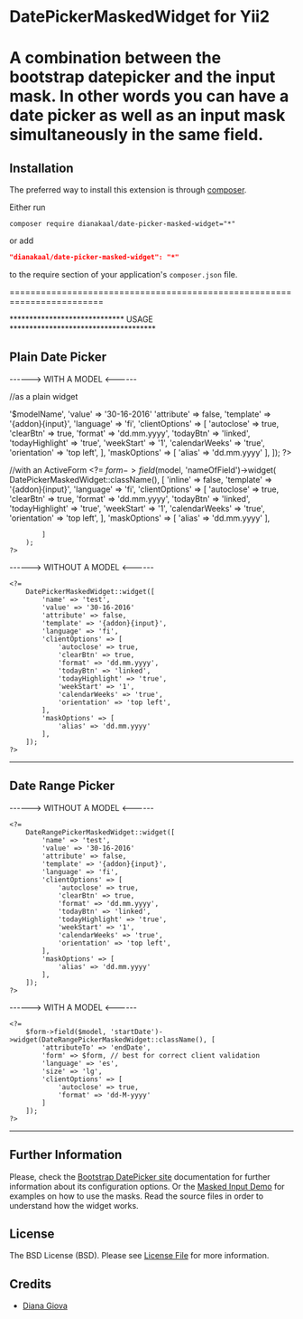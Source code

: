 DatePickerMaskedWidget for Yii2
========================================================================

A combination between the bootstrap datepicker and the input mask.
In other words you can have a date picker as well as an input mask
simultaneously in the same field.
========================================================================

Installation
------------

The preferred way to install this extension is through [composer](http://getcomposer.org/download/).

Either run

```
composer require dianakaal/date-picker-masked-widget="*"
```
or add

```json
"dianakaal/date-picker-masked-widget": "*"
```

to the require section of your application's `composer.json` file.

========================================================================

***************************** USAGE *************************************


Plain Date Picker
-----------------

------> WITH A MODEL <------
<?php
use dianakaal\DatePickerMaskedWidget\DatePickerMaskedWidget;
?>

//as a plain widget
<?=
    DatePickerMaskedWidget::widget([
            'model' => '$modelName',
            'value' => '30-16-2016'
            'attribute' => false,
            'template' => '{addon}{input}',
            'language' => 'fi',
            'clientOptions' => [
            'autoclose' => true,
            'clearBtn' => true,
            'format' => 'dd.mm.yyyy',
            'todayBtn' => 'linked',
            'todayHighlight' => 'true',
            'weekStart' => '1',
            'calendarWeeks' => 'true',
            'orientation' => 'top left',
        ],
        'maskOptions' => [
            'alias' => 'dd.mm.yyyy'
        ],
    ]);
?>

//with an ActiveForm
    <?=
        $form->field($model, 'nameOfField')->widget(
            DatePickerMaskedWidget::className(), [
                'inline' => false,
                'template' => '{addon}{input}',
                'language' => 'fi',
                'clientOptions' => [
                    'autoclose' => true,
                    'clearBtn' => true,
                    'format' => 'dd.mm.yyyy',
                    'todayBtn' => 'linked',
                    'todayHighlight' => 'true',
                    'weekStart' => '1',
                    'calendarWeeks' => 'true',
                    'orientation' => 'top left',
                ],
                'maskOptions' => [
                    'alias' => 'dd.mm.yyyy'
                ],

            ]
        );
    ?>


------> WITHOUT A MODEL <------

<?php
use dianakaal\DatePickerMaskedWidget\DatePickerMaskedWidget;
?>
    <?=
        DatePickerMaskedWidget::widget([
            'name' => 'test',
            'value' => '30-16-2016'
            'attribute' => false,
            'template' => '{addon}{input}',
            'language' => 'fi',
            'clientOptions' => [
                'autoclose' => true,
                'clearBtn' => true,
                'format' => 'dd.mm.yyyy',
                'todayBtn' => 'linked',
                'todayHighlight' => 'true',
                'weekStart' => '1',
                'calendarWeeks' => 'true',
                'orientation' => 'top left',
            ],
            'maskOptions' => [
                'alias' => 'dd.mm.yyyy'
            ],
        ]);
    ?>
--------------------------------------------------------------------------


Date Range Picker
-----------------

------> WITHOUT A MODEL <------

<?php
use dianakaal\DatePickerMaskedWidget\DateRangePickerMaskedWidget;
?>
    <?=
        DateRangePickerMaskedWidget::widget([
            'name' => 'test',
            'value' => '30-16-2016'
            'attribute' => false,
            'template' => '{addon}{input}',
            'language' => 'fi',
            'clientOptions' => [
                'autoclose' => true,
                'clearBtn' => true,
                'format' => 'dd.mm.yyyy',
                'todayBtn' => 'linked',
                'todayHighlight' => 'true',
                'weekStart' => '1',
                'calendarWeeks' => 'true',
                'orientation' => 'top left',
            ],
            'maskOptions' => [
                'alias' => 'dd.mm.yyyy'
            ],
        ]);
    ?>

------> WITH A MODEL <------

<?php
use dianakaal\DatePickerMaskedWidget\DateRangePickerMaskedWidget;
?>
    <?=
        $form->field($model, 'startDate')->widget(DateRangePickerMaskedWidget::className(), [
            'attributeTo' => 'endDate',
            'form' => $form, // best for correct client validation
            'language' => 'es',
            'size' => 'lg',
            'clientOptions' => [
                'autoclose' => true,
                'format' => 'dd-M-yyyy'
            ]
        ]);
    ?>

--------------------------------------------------------------------------------

Further Information
-------------------
Please, check the [Bootstrap DatePicker site](http://bootstrap-datepicker.readthedocs.org/en/release/) documentation for further information about its configuration options.
Or the [Masked Input Demo](http://demos.krajee.com/masked-input) for examples on how to use the masks.
Read the source files in order to understand how the widget works.

License
-------

The BSD License (BSD). Please see [License File](LICENSE.md) for more information.

Credits
-------

- [Diana Giova](https://github.com/dianakaal)
